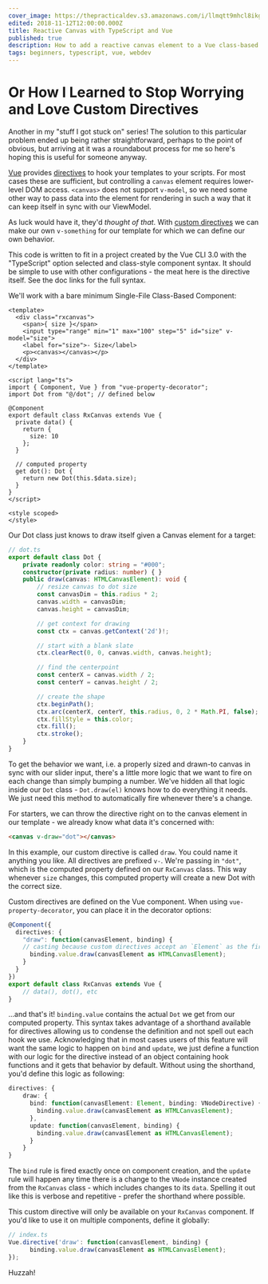 ```yaml
---
cover_image: https://thepracticaldev.s3.amazonaws.com/i/llmqtt9mhcl8ikgslbxc.jpg
edited: 2018-11-12T12:00:00.000Z
title: Reactive Canvas with TypeScript and Vue
published: true
description: How to add a reactive canvas element to a Vue class-based component
tags: beginners, typescript, vue, webdev
---
```

# Or How I Learned to Stop Worrying and Love Custom Directives

Another in my "stuff I got stuck on" series!  The solution to this particular problem ended up being rather straightforward, perhaps to the point of obvious, but arriving at it was a roundabout process for me so here's hoping this is useful for someone anyway.

[Vue](https://vuejs.org/) provides [directives](https://vuejs.org/v2/api/#Directives) to hook your templates to your scripts.  For most cases these are sufficient, but controlling a `canvas` element requires lower-level DOM access.  `<canvas>` does not support `v-model`, so we need some other way to pass data into the element for rendering in such a way that it can keep itself in sync with our ViewModel.

As luck would have it, they'd *thought of that*.  With [custom directives](https://vuejs.org/v2/guide/custom-directive.html) we can make our own `v-something` for our template for which we can define our own behavior.

This code is written to fit in a project created by the Vue CLI 3.0 with the "TypeScript" option selected and class-style component syntax.  It should be simple to use with other configurations - the meat here is the directive itself.  See the doc links for the full syntax.

We'll work with a bare minimum Single-File Class-Based Component:

```vue
<template>
  <div class="rxcanvas">
    <span>{ size }</span>
    <input type="range" min="1" max="100" step="5" id="size" v-model="size">
    <label for="size">- Size</label>
    <p><canvas></canvas></p>
  </div>
</template>

<script lang="ts">
import { Component, Vue } from "vue-property-decorator";
import Dot from "@/dot"; // defined below

@Component
export default class RxCanvas extends Vue {
  private data() {
    return {
      size: 10
    };
  }

  // computed property
  get dot(): Dot {
    return new Dot(this.$data.size);
  }
}
</script>

<style scoped>
</style>

```

Our Dot class just knows to draw itself given a Canvas element for a target:

```typescript
// dot.ts
export default class Dot {
    private readonly color: string = "#000";
    constructor(private radius: number) { }
    public draw(canvas: HTMLCanvasElement): void {
        // resize canvas to dot size
        const canvasDim = this.radius * 2;
        canvas.width = canvasDim;
        canvas.height = canvasDim;

        // get context for drawing
        const ctx = canvas.getContext('2d')!;

        // start with a blank slate
        ctx.clearRect(0, 0, canvas.width, canvas.height);

        // find the centerpoint
        const centerX = canvas.width / 2;
        const centerY = canvas.height / 2;

        // create the shape
        ctx.beginPath();
        ctx.arc(centerX, centerY, this.radius, 0, 2 * Math.PI, false);
        ctx.fillStyle = this.color;
        ctx.fill();
        ctx.stroke();
    }
}
```

To get the behavior we want, i.e. a properly sized and drawn-to canvas in sync with our slider input, there's a little more logic that we want to fire on each change than simply bumping a number.  We've hidden all that logic inside our `Dot` class - `Dot.draw(el)` knows how to do everything it needs.  We just need this method to automatically fire whenever there's a change.

For starters, we can throw the directive right on to the canvas element in our template - we already know what data it's concerned with:

```html
<canvas v-draw="dot"></canvas>
```

In this example, our custom directive is called `draw`.  You could name it anything you like.  All directives are prefixed `v-`.  We're passing in `"dot"`, which is the computed property defined on our `RxCanvas` class.  This way whenever `size` changes, this computed property will create a new Dot with the correct size.

Custom directives are defined on the Vue component.  When using `vue-property-decorator`, you can place it in the decorator options:

```typescript
@Component({
  directives: {
    "draw": function(canvasElement, binding) {
    // casting because custom directives accept an `Element` as the first parameter
      binding.value.draw(canvasElement as HTMLCanvasElement);
    }
  }
})
export default class RxCanvas extends Vue {
    // data(), dot(), etc
}
```

...and that's it!  `binding.value` contains the actual `Dot` we get from our computed property.  This syntax takes advantage of a shorthand available for directives allowing us to condense the definition and not spell out each hook we use.  Acknowledging that in most cases users of this feature will want the same logic to happen on `bind` and `update`, we just define a function with our logic for the directive instead of an object containing hook functions and it gets that behavior by default.  Without using the shorthand, you'd define this logic as following:

```typescript
directives: {
    draw: {
      bind: function(canvasElement: Element, binding: VNodeDirective) {
        binding.value.draw(canvasElement as HTMLCanvasElement);
      },
      update: function(canvasElement, binding) {
        binding.value.draw(canvasElement as HTMLCanvasElement);
      }
    }
}
```

The `bind` rule is fired exactly once on component creation, and the `update` rule will happen any time there is a change to the `VNode` instance created from the `RxCanvas` class - which includes changes to its `data`.  Spelling it out like this is verbose and repetitive - prefer the shorthand where possible.

This custom directive will only be available on your `RxCanvas` component.  If you'd like to use it on multiple components, define it globally:

```typescript
// index.ts
Vue.directive('draw': function(canvasElement, binding) {
      binding.value.draw(canvasElement as HTMLCanvasElement);
});
```

Huzzah!

